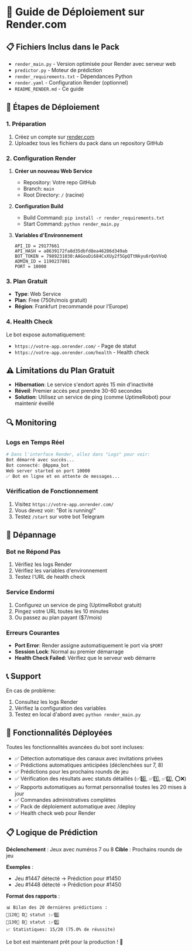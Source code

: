 # 🚀 Guide de Déploiement sur Render.com

## 📋 Fichiers Inclus dans le Pack

- `render_main.py` - Version optimisée pour Render avec serveur web
- `predictor.py` - Moteur de prédiction
- `render_requirements.txt` - Dépendances Python
- `render.yaml` - Configuration Render (optionnel)
- `README_RENDER.md` - Ce guide

## 🔧 Étapes de Déploiement

### 1. Préparation
1. Créez un compte sur [render.com](https://render.com)
2. Uploadez tous les fichiers du pack dans un repository GitHub

### 2. Configuration Render
1. **Créer un nouveau Web Service**
   - Repository: Votre repo GitHub
   - Branch: `main`
   - Root Directory: `/` (racine)

2. **Configuration Build**
   - Build Command: `pip install -r render_requirements.txt`
   - Start Command: `python render_main.py`

3. **Variables d'Environnement**
   ```
   API_ID = 29177661
   API_HASH = a8639172fa8d35dbfd8ea46286d349ab
   BOT_TOKEN = 7989231030:AAGouDi684CxXUy2f5GpQTtNkyu6rQoVVoQ
   ADMIN_ID = 1190237801
   PORT = 10000
   ```

### 3. Plan Gratuit
- **Type**: Web Service
- **Plan**: Free (750h/mois gratuit)
- **Région**: Frankfurt (recommandé pour l'Europe)

### 4. Health Check
Le bot expose automatiquement:
- `https://votre-app.onrender.com/` - Page de statut
- `https://votre-app.onrender.com/health` - Health check

## ⚠️ Limitations du Plan Gratuit

- **Hibernation**: Le service s'endort après 15 min d'inactivité
- **Réveil**: Premier accès peut prendre 30-60 secondes
- **Solution**: Utilisez un service de ping (comme UptimeRobot) pour maintenir éveillé

## 🔍 Monitoring

### Logs en Temps Réel
```bash
# Dans l'interface Render, allez dans "Logs" pour voir:
Bot démarré avec succès...
Bot connecté: @Appma_bot
Web server started on port 10000
✅ Bot en ligne et en attente de messages...
```

### Vérification de Fonctionnement
1. Visitez `https://votre-app.onrender.com/` 
2. Vous devez voir: "Bot is running!"
3. Testez `/start` sur votre bot Telegram

## 🚨 Dépannage

### Bot ne Répond Pas
1. Vérifiez les logs Render
2. Vérifiez les variables d'environnement
3. Testez l'URL de health check

### Service Endormi
1. Configurez un service de ping (UptimeRobot gratuit)
2. Pingez votre URL toutes les 10 minutes
3. Ou passez au plan payant ($7/mois)

### Erreurs Courantes
- **Port Error**: Render assigne automatiquement le port via `$PORT`
- **Session Lock**: Normal au premier démarrage
- **Health Check Failed**: Vérifiez que le serveur web démarre

## 📞 Support

En cas de problème:
1. Consultez les logs Render
2. Vérifiez la configuration des variables
3. Testez en local d'abord avec `python render_main.py`

## 🎯 Fonctionnalités Déployées

Toutes les fonctionnalités avancées du bot sont incluses:
- ✅ Détection automatique des canaux avec invitations privées
- ✅ Prédictions automatiques anticipées (déclenchées sur 7, 8)  
- ✅ Prédictions pour les prochains rounds de jeu
- ✅ Vérification des résultats avec statuts détaillés (✅0️⃣, ✅1️⃣, ✅2️⃣, ⭕❌)
- ✅ Rapports automatiques au format personnalisé toutes les 20 mises à jour
- ✅ Commandes administratives complètes
- ✅ Pack de déploiement automatique avec /deploy
- ✅ Health check web pour Render

## 📋 Logique de Prédiction

**Déclenchement** : Jeux avec numéros 7 ou 8
**Cible** : Prochains rounds de jeu

**Exemples** :
- Jeu #1447 détecté → Prédiction pour #1450
- Jeu #1448 détecté → Prédiction pour #1450

**Format des rapports** :
```
📊 Bilan des 20 dernières prédictions :
🔵120📌 D🔵 statut :✅0️⃣
🔵130📌 D🔵 statut :✅1️⃣
📈 Statistiques: 15/20 (75.0% de réussite)
```

Le bot est maintenant prêt pour la production ! 🚀